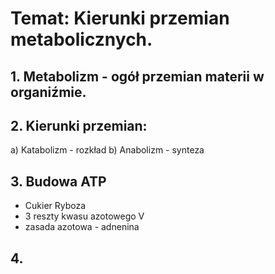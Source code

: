 # Temat: Kierunki przemian metabolicznych.
## 1. Metabolizm - ogół przemian materii w organiźmie.
## 2. Kierunki przemian:
a) Katabolizm - rozkład
b) Anabolizm - synteza
## 3. Budowa ATP
- Cukier Ryboza
- 3 reszty kwasu azotowego V
- zasada azotowa - adnenina
## 4. 
